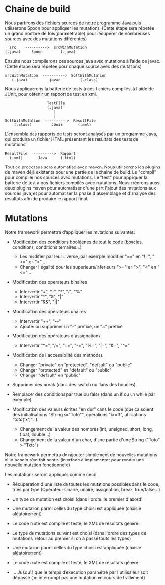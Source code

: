 # Chaine de build

Nous partirons des fichiers sources de notre programme Java puis utiliserons Spoon pour appliquer les mutations. (Cette étape sera répetée un grand nombre de fois(paramétrable) pour récupérer de nombreuses sources avec des mutations différentes)

	  src    ---------->  srcWithMutation
	(.java)     Spoon        (.java)

Ensuite nous compilerons ces sources java avec mutations à l'aide de javac. (Cette étape sera répetée pour chaque source avec des mutations)

	srcWithMutation  ---------->  SoftWithMutation
	   (.java)          javac         (.class)

Nous appliquerons la batterie de tests à ces fichiers compilés, à l'aide de JUnit, pour obtenir un rapport de test en xml.

	                   TestFile
	                   (.java)
	                      |
	                      |
	SoftWithMutation  ---------->  ResultFile
	    (.class)         JUnit       (.xml)

L'ensemble des rapports de tests seront analysés par un programme Java, qui produira un fichier HTML présentant les resultats des tests de mutations.

	ResultFile  ---------->  Rapport
	  (.xml)       Java      (.html)

Tout ce processus sera automatisé avec maven.
Nous utiliserons les plugins de maven déjà existants pour une partie de la chaine de build. Le "compil" pour compiler nos sources avec mutations. Le "test" pour appliquer la batterie de test à nos fichiers compilés avec mutations.
Nous créerons aussi deux plugins maven pour automatiser d'une part l'ajout des mutations aux sources java, et pour automatiser la phase d'assemblage et d'analyse des résultats afin de produire le rapport final.


# Mutations

Notre framework permettra d'appliquer les mutations suivantes:

- Modification des conditions booléenes de tout le code (boucles, conditions, conditions ternaires...)
  - Les modifier par leur inverse, par exemple modifier "==" en "!=", "<=" en ">"...
  - Changer l'égalité pour les superieurs/inferieurs	">=" en ">",  "<" en "<="...

- Modification des operateurs binaires
  - Intervertir "+", "-", "*", "/", "%"
  - Intervertir "^", "&", "|"
  - Intervertir "&&", "||"

- Modification des opérateurs unaires
  - Intervertir "++", "--"
  - Ajouter ou supprimer un "-" préfixé, un "~" préfixé

- Modification des opérateurs d'assignations
  - Intervertir "*=", "/=", "+=", "-=", "%=", "|=", "&=", "^="

- Modification de l'accessibilité des méthodes
  - Changer "private" en "protected", "default" ou "public"
  - Changer "protected" en "default" ou "public"
  - Changer "default" en "public"

- Supprimer des break (dans des switch ou dans des boucles)

- Remplacer des conditions par true ou false (dans un if ou un while par exemple)

- Modification des valeurs écrites "en dur" dans le code (que ça soient des initialisations "String s="Toto"", opérations "i>=3", utilisations "toto('x')"...)
  - Changement de la valeur des nombres (int, unsigned, short, long, float, double...)
  - Changement de la valeur d'un char, d'une partie d'une String ("Toto" > "Txto")

Notre framework permettra de rajouter simplement de nouvelles mutations si le besoin s'en fait sentir. (interface à implementer pour rendre une nouvelle mutation fonctionnelle)


Les mutations seront appliqués comme ceci:
 - Récupération d'une liste de toutes les mutations possibles dans le code, triés par type (Opérateur binaire, unaire, assignation, break, true/false...)
 - Un type de mutation est choisi (dans l'ordre, le premier d'abord)
 - Une mutation parmi celles du type choisi est appliquée (choisie aléatoirement)
 - Le code muté est compilé et testé; le XML de résultats généré.

 - Le type de mutations suivant est choisi (dans l'ordre des types de mutations, retour au premier si on a passé touts les types)
 - Une mutation parmi celles du type choisi est appliquée (choisie aléatoirement)
 - Le code muté est compilé et testé; le XML de résultats généré.

 - ... Jusqu'à que le temps d'execution paramétré par l'utilisateur soit dépassé (on interrompt pas une mutation en cours de traîtement)
